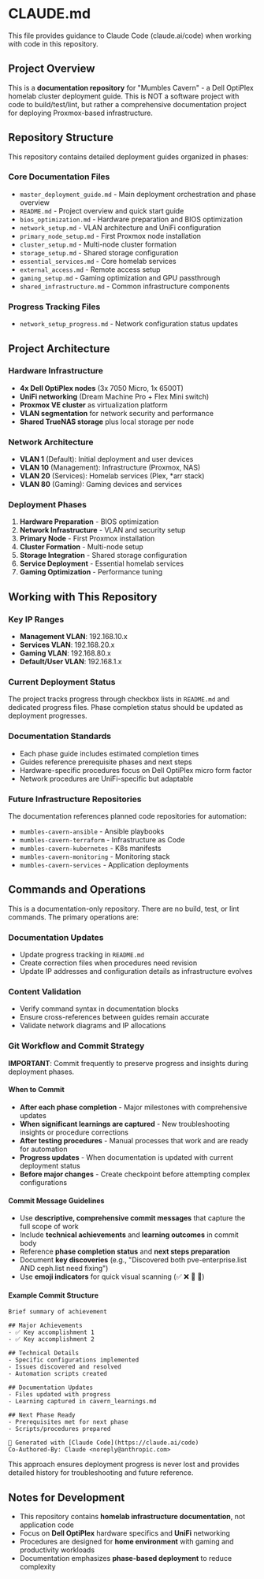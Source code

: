 # CLAUDE.md

This file provides guidance to Claude Code (claude.ai/code) when working with code in this repository.

## Project Overview

This is a **documentation repository** for "Mumbles Cavern" - a Dell OptiPlex homelab cluster deployment guide. This is NOT a software project with code to build/test/lint, but rather a comprehensive documentation project for deploying Proxmox-based infrastructure.

## Repository Structure

This repository contains detailed deployment guides organized in phases:

### Core Documentation Files
- `master_deployment_guide.md` - Main deployment orchestration and phase overview
- `README.md` - Project overview and quick start guide
- `bios_optimization.md` - Hardware preparation and BIOS optimization
- `network_setup.md` - VLAN architecture and UniFi configuration
- `primary_node_setup.md` - First Proxmox node installation
- `cluster_setup.md` - Multi-node cluster formation
- `storage_setup.md` - Shared storage configuration
- `essential_services.md` - Core homelab services
- `external_access.md` - Remote access setup
- `gaming_setup.md` - Gaming optimization and GPU passthrough
- `shared_infrastructure.md` - Common infrastructure components

### Progress Tracking Files
- `network_setup_progress.md` - Network configuration status updates

## Project Architecture

### Hardware Infrastructure
- **4x Dell OptiPlex nodes** (3x 7050 Micro, 1x 6500T)
- **UniFi networking** (Dream Machine Pro + Flex Mini switch)
- **Proxmox VE cluster** as virtualization platform
- **VLAN segmentation** for network security and performance
- **Shared TrueNAS storage** plus local storage per node

### Network Architecture
- **VLAN 1** (Default): Initial deployment and user devices
- **VLAN 10** (Management): Infrastructure (Proxmox, NAS)
- **VLAN 20** (Services): Homelab services (Plex, *arr stack)
- **VLAN 80** (Gaming): Gaming devices and services

### Deployment Phases
1. **Hardware Preparation** - BIOS optimization
2. **Network Infrastructure** - VLAN and security setup
3. **Primary Node** - First Proxmox installation
4. **Cluster Formation** - Multi-node setup
5. **Storage Integration** - Shared storage configuration
6. **Service Deployment** - Essential homelab services
7. **Gaming Optimization** - Performance tuning

## Working with This Repository

### Key IP Ranges
- **Management VLAN**: 192.168.10.x
- **Services VLAN**: 192.168.20.x  
- **Gaming VLAN**: 192.168.80.x
- **Default/User VLAN**: 192.168.1.x

### Current Deployment Status
The project tracks progress through checkbox lists in `README.md` and dedicated progress files. Phase completion status should be updated as deployment progresses.

### Documentation Standards
- Each phase guide includes estimated completion times
- Guides reference prerequisite phases and next steps
- Hardware-specific procedures focus on Dell OptiPlex micro form factor
- Network procedures are UniFi-specific but adaptable

### Future Infrastructure Repositories
The documentation references planned code repositories for automation:
- `mumbles-cavern-ansible` - Ansible playbooks
- `mumbles-cavern-terraform` - Infrastructure as Code
- `mumbles-cavern-kubernetes` - K8s manifests
- `mumbles-cavern-monitoring` - Monitoring stack
- `mumbles-cavern-services` - Application deployments

## Commands and Operations

This is a documentation-only repository. There are no build, test, or lint commands. The primary operations are:

### Documentation Updates
- Update progress tracking in `README.md`
- Create correction files when procedures need revision
- Update IP addresses and configuration details as infrastructure evolves

### Content Validation
- Verify command syntax in documentation blocks
- Ensure cross-references between guides remain accurate
- Validate network diagrams and IP allocations

### Git Workflow and Commit Strategy
**IMPORTANT**: Commit frequently to preserve progress and insights during deployment phases.

#### When to Commit
- **After each phase completion** - Major milestones with comprehensive updates
- **When significant learnings are captured** - New troubleshooting insights or procedure corrections
- **After testing procedures** - Manual processes that work and are ready for automation
- **Progress updates** - When documentation is updated with current deployment status
- **Before major changes** - Create checkpoint before attempting complex configurations

#### Commit Message Guidelines
- Use **descriptive, comprehensive commit messages** that capture the full scope of work
- Include **technical achievements** and **learning outcomes** in commit body
- Reference **phase completion status** and **next steps preparation**
- Document **key discoveries** (e.g., "Discovered both pve-enterprise.list AND ceph.list need fixing")
- Use **emoji indicators** for quick visual scanning (✅ ❌ 🔄 🚀)

#### Example Commit Structure
```
Brief summary of achievement

## Major Achievements
- ✅ Key accomplishment 1
- ✅ Key accomplishment 2

## Technical Details
- Specific configurations implemented
- Issues discovered and resolved
- Automation scripts created

## Documentation Updates
- Files updated with progress
- Learning captured in cavern_learnings.md

## Next Phase Ready
- Prerequisites met for next phase
- Scripts/procedures prepared

🚀 Generated with [Claude Code](https://claude.ai/code)
Co-Authored-By: Claude <noreply@anthropic.com>
```

This approach ensures deployment progress is never lost and provides detailed history for troubleshooting and future reference.

## Notes for Development

- This repository contains **homelab infrastructure documentation**, not application code
- Focus on **Dell OptiPlex** hardware specifics and **UniFi** networking
- Procedures are designed for **home environment** with gaming and productivity workloads
- Documentation emphasizes **phase-based deployment** to reduce complexity